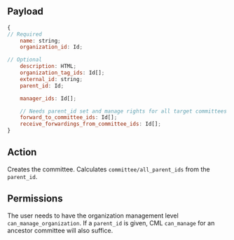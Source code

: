 ## Payload
```js
{
// Required
    name: string;
    organization_id: Id;

// Optional
    description: HTML;
    organization_tag_ids: Id[];
    external_id: string;
    parent_id: Id;

    manager_ids: Id[];

    // Needs parent_id set and manage rights for all target committees
    forward_to_committee_ids: Id[];
    receive_forwardings_from_committee_ids: Id[];
}
```

## Action
Creates the committee.
Calculates `committee/all_parent_ids` from the `parent_id`.

## Permissions
The user needs to have the organization management level `can_manage_organization`.
If a `parent_id` is given, CML `can_manage` for an ancestor committee will also suffice.
